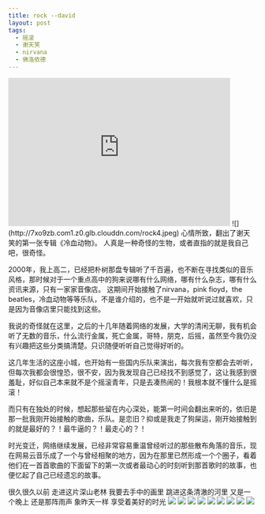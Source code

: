 ```yaml
---
title: rock --david
layout: post
tags:
  - 摇滚
  - 谢天笑
  - nirvana
  - 佛洛依德
---
```

<iframe height=300 width=450 src="http://7xo9zb.com1.z0.glb.clouddn.com/R.E.M.%20-%20Losing%20My%20Religion%20(Video).mp4" frameborder=0 allowfullscreen></iframe>
![](http://7xo9zb.com1.z0.glb.clouddn.com/rock4.jpeg)
心情所致，翻出了谢天笑的第一张专辑《冷血动物》。
人真是一种奇怪的生物，或者直指的就是我自己吧，很奇怪。

2000年，我上高二，已经把朴树那盘专辑听了千百遍，也不断在寻找类似的音乐风格，那时候对于一个重点高中的狗来说哪有什么网络，哪有什么杂志，哪有什么资讯来源，只有一家家音像店。
这期间开始接触了nirvana，pink fioyd，the beatles，冷血动物等等乐队，不是谁介绍的，也不是一开始就听说过就喜欢，只是因为音像店里只能找到这些。

我说的奇怪就在这里，之后的十几年随着网络的发展，大学的清闲无聊，我有机会听了无数的音乐，什么流行金属，死亡金属，哥特，朋克，后摇，虽然至今我仍没有兴趣把这些分类搞清楚。只识随便听听自己觉得好听的。

这几年生活的这座小城，也开始有一些国内乐队来演出，每次我有空都会去听听，但每次我都会很惶恐，很不安，因为我发现自己已经找不到感觉了，这让我感到很羞耻，好似自己本来就不是个摇滚青年，只是去凑热闹的！我根本就不懂什么是摇滚！

而只有在独处的时候，想起那些留在内心深处，能第一时间会翻出来听的，依旧是那一批我刚开始接触的歌曲，乐队。是恋旧？抑或是我走了狗屎运，刚开始接触到的就是最好的？！最牛逼的？！最走心的？！

时光变迁，网络继续发展，已经非常容易重温曾经听过的那些散布角落的音乐，现在网易云音乐成了一个与曾经相聚的地方，因为在那里已然形成一个个圈子，看着他们在一首首歌曲的下面留下的第一次或者最动心的时刻听到那首歌时的故事，也便忆起了自己已经遗忘的故事。

很久很久以前
走进这片深山老林
我要去手中的画里
跳进这条清澈的河里
又是一个晚上 还是那阵雨声
象昨天一样 享受着美好的时光
![](http://7xo9zb.com1.z0.glb.clouddn.com/rock1.jpeg)
![](http://7xo9zb.com1.z0.glb.clouddn.com/rock2.jpeg)
![](http://7xo9zb.com1.z0.glb.clouddn.com/rock3.jpeg)
![](http://7xo9zb.com1.z0.glb.clouddn.com/rock5.jpeg)
![](http://7xo9zb.com1.z0.glb.clouddn.com/rock6.jpeg)
![](http://7xo9zb.com1.z0.glb.clouddn.com/rock7.jpeg)
![](http://7xo9zb.com1.z0.glb.clouddn.com/rock8.jpeg)
![](http://7xo9zb.com1.z0.glb.clouddn.com/rock9.jpeg)
![](http://7xo9zb.com1.z0.glb.clouddn.com/rock10.jpeg)
